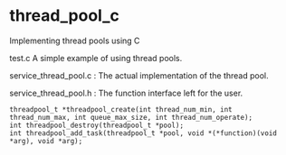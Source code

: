 # thread_pool_c
Implementing thread pools using C

test.c   A simple example of using thread pools.

service_thread_pool.c : The actual implementation of the thread pool.

service_thread_pool.h : The function interface left for the user.
    
    threadpool_t *threadpool_create(int thread_num_min, int thread_num_max, int queue_max_size, int thread_num_operate);
    int threadpool_destroy(threadpool_t *pool);
    int threadpool_add_task(threadpool_t *pool, void *(*function)(void *arg), void *arg);
